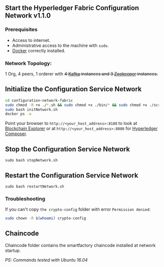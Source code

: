 ## Start the Hyperledger Fabric Configuration Network v1.1.0
### Prerequisites
* Access to internet.
* Administrative access to the machine with `sudo`.
* [Docker](https://www.digitalocean.com/community/tutorials/how-to-install-and-use-docker-on-ubuntu-16-04) correctly installed.
### Network Topology:
1 Org, 4 peers, 1 orderer with ~~4 [Kafka](https://kafka.apache.org/) instances and 3 [Zookeeper](https://zookeeper.apache.org/) instances.~~
## Initialize the Configuration Service Network
```bash
cd configuration-network-fabric
sudo chmod -R +x ./*.sh && sudo chmod +x ./bin/* && sudo chmod +x ./scripts/*.sh
sudo bash initNetwork.sh
docker ps -a
```
Point your browser to `http://<your_host_address>:8180` to look at [Blockchain Explorer](https://github.com/hyperledger/blockchain-explorer) or at `http://<your_host_address>:8080` for [Hyperledger Composer](https://hyperledger.github.io/composer/).

## Stop the Configuration Service Network
`sudo bash stopNetwork.sh`
## Restart the Configuration Service Network
`sudo bash restartNetwork.sh`

### Troubleshooting
If you can't copy `the crypto-config` folder with error `Permission denied`:
```bash
sudo chown -R $(whoami) crypto-config
```

## Chaincode
Chaincode folder contains the smartfactory chaincode installed at network startup.






*PS: Commands tested with Ubuntu 16.04*
